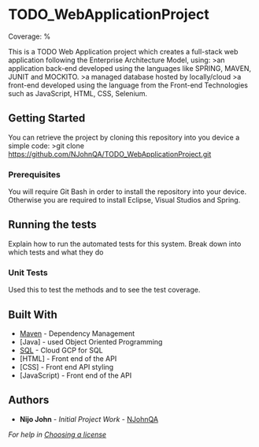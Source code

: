 # TODO_WebApplicationProject
Coverage: %

This is a TODO Web Application project which creates a full-stack web application following the Enterprise Architecture Model, using:
	>an application back-end developed using the languages like SPRING, MAVEN, JUNIT and MOCKITO.
	>a managed database hosted by locally/cloud
	>a front-end developed using the language from the Front-end Technologies such as JavaScript, HTML, CSS, Selenium.

## Getting Started

You can retrieve the project by cloning this repository into you device a simple code:
	>git clone https://github.com/NJohnQA/TODO_WebApplicationProject.git

### Prerequisites

You will require Git Bash in order to install the repository into your device. Otherwise you are required to install Eclipse, Visual Studios and Spring.

## Running the tests

Explain how to run the automated tests for this system. Break down into which tests and what they do

### Unit Tests 

Used this to test the methods and to see the test coverage.



## Built With

* [Maven](https://maven.apache.org/) - Dependency Management
* [Java] - used Object Oriented Programming
* [SQL](https://cloud.google.com/) - Cloud GCP for SQL
* [HTML] - Front end of the API
* [CSS] - Front end API styling
* [JavaScript) - Front end of the API

## Authors

* **Nijo John** - *Initial Project Work* - [NJohnQA](https://github.com/NJohnQA)

*For help in [Choosing a license](https://choosealicense.com/)*